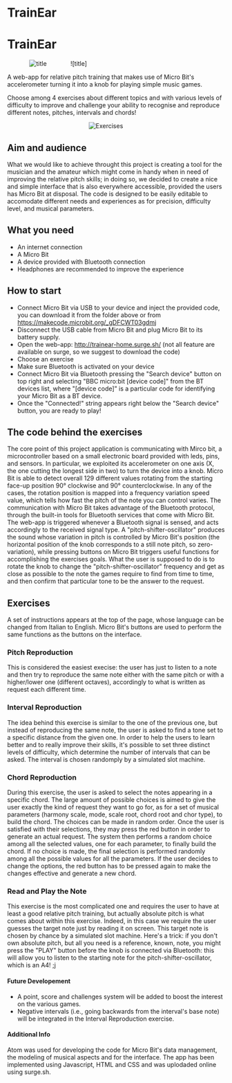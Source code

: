 # TrainEar
# TrainEar
&nbsp;&nbsp;&nbsp;&nbsp;&nbsp;&nbsp;&nbsp;&nbsp;&nbsp;&nbsp;&nbsp;&nbsp; ![title](https://66.media.tumblr.com/561c299469a3f1eac6fcbb6c54950688/tumblr_inline_pozn7q1t1B1szlklo_540.png "t")
&nbsp;&nbsp;&nbsp;&nbsp;&nbsp;&nbsp;&nbsp;&nbsp;&nbsp;&nbsp;&nbsp;&nbsp; ![title]




A web-app for relative pitch training that makes use of Micro Bit's accelerometer turning it into a knob for playing simple music games. 

Choose among 4 exercises about different topics and with various levels of difficulty to improve and challenge your ability to recognise and reproduce different notes, pitches, intervals and chords!
 

&nbsp;&nbsp;&nbsp;&nbsp;&nbsp;&nbsp;&nbsp;&nbsp;&nbsp;&nbsp;&nbsp;&nbsp;&nbsp;&nbsp;&nbsp;&nbsp;&nbsp;&nbsp;&nbsp;&nbsp;&nbsp;&nbsp;&nbsp;&nbsp;&nbsp;&nbsp;&nbsp;&nbsp;&nbsp;&nbsp;&nbsp;&nbsp;&nbsp;&nbsp;&nbsp;&nbsp;&nbsp;&nbsp;&nbsp;&nbsp;&nbsp;&nbsp;&nbsp;&nbsp;&nbsp;&nbsp;&nbsp;&nbsp;![Exercises](http://oi65.tinypic.com/wcjps5.jpg "Es")

## Aim and audience
What we would like to achieve throught this project is creating a tool for the musician and the amateur which might come in handy when in need of improving the relative pitch skills; in doing so, we decided to create a nice and simple interface that is also everywhere accessible, provided the users has Micro Bit at disposal. The code is designed to be easily editable to accomodate different needs and experiences as for precision, difficulty level, and musical parameters.

## What you need
 * An internet connection
 * A Micro Bit
 * A device provided with Bluetooth connection
 * Headphones are recommended to improve the experience

## How to start
* Connect Micro Bit via USB to your device and inject the provided code, you can download it from the folder above or from https://makecode.microbit.org/_gDFCWT03gdmj
* Disconnect the USB cable from Micro Bit and plug Micro Bit to its battery supply.
* Open the web-app: http://trainear-home.surge.sh/ (not all feature are available on surge, so we suggest to download the code)
* Choose an exercise
* Make sure Bluetooth is activated on your device
* Connect Micro Bit via Bluetooth pressing the "Search device" button on top right and selecting "BBC micro:bit [device code]" from the BT devices list, where "[device code]" is a particular code for identifying your Micro Bit as a BT device.
* Once the "Connected!" string appears right below the "Search device" button, you are ready to play!


## The code behind the exercises 
 The core point of this project application is communicating with Mirco bit, a microcontroller based on a small electronic board provided with leds, pins, and sensors. In particular, we exploited its accelerometer on one axis (X, the one cutting the longest side in two) to turn the device into a knob. Micro Bit is able to detect overall 129 different values rotating from the starting face-up position 90° clockwise and 90° counterclockwise. In any of the cases, the rotation position is mapped into a frequency variation speed value, which tells how fast the pitch of the note you can control varies. The communication with Micro Bit takes advantage of the Bluetooth protocol, through the built-in tools for Bluetooth services that come with Micro Bit. The web-app is triggered whenever a Bluetooth signal is sensed, and acts accordingly to the received signal type. A "pitch-shifter-oscillator" produces the sound whose variation in pitch is controlled by Micro Bit's position (the horizontal position of the knob corresponds to a still note pitch, so zero-variation), while pressing buttons on Micro Bit triggers useful functions for accomplishing the exercises goals. What the user is supposed to do is to rotate the knob to change the "pitch-shifter-oscillator" frequency and get as close as possible to the note the games require to find from time to time, and then confirm that particular tone to be the answer to the request.
 
## Exercises
 A set of instructions appears at the top of the page, whose language can be changed from Italian to English.
 Micro Bit's buttons are used to perform the same functions as the buttons on the interface. 
 
### Pitch Reproduction  

This is considered the easiest execise: the user has just to listen to a note and then try to reproduce the same note either with the same pitch or with a higher/lower one (different octaves), accordingly to what is written as request each different time.

### Interval Reproduction
The idea behind this exercise is similar to the one of the previous one, but instead of reproducing the same note, the user is asked to find a tone set to a specific distance from the given one. In order to help the users to learn better and to really improve their skills, it's possible to set three distinct levels of difficulty, which determine the number of intervals that can be asked. The interval is chosen randomply by a simulated slot machine.

### Chord Reproduction
During this exercise, the user is asked to select the notes appearing in a specific chord. The large amount of possible choices is aimed to give the user exactly the kind of request they want to go for, as for a set of musical parameters (harmony scale, mode, scale root, chord root and chor type), to build the chord.
The choices can be made in random order. Once the user is satisfied with their selections, they may press the red button in order to generate an actual request. The system then performs a random choice among all the selected values, one for each parameter, to finally build the chord. If no choice is made, the final selection is performed randomly among all the possible values for all the parameters. If the user decides to change the options, the red button has to be pressed again to make the changes effective and generate a new chord.

### Read and Play the Note

This exercise is the most complicated one and requires the user to have at least a good relative pitch training, but actually absolute pitch is what comes about within this exercise. Indeed, in this case we require the user guesses the target note just by reading it on screen. This target note is chosen by chance by a simulated slot machine. Here's a trick: if you don't own absolute pitch, but all you need is a reference, known, note, you might press the "PLAY" button before the knob is connected via Bluetooth: this will allow you to listen to the starting note for the pitch-shifter-oscillator, which is an A4! ;j

#### Future Developement
* A point, score and challenges system will be added to boost the interest on the various games.
* Negative intervals (i.e., going backwards from the interval's base note) will be integrated in the Interval Reproduction exercise.

#### Additional Info
Atom was used for developing the code for Micro Bit's data management, the modeling of musical aspects and for the interface. The app has been implemented using Javascript, HTML and CSS and was uplodaded online using surge.sh.
